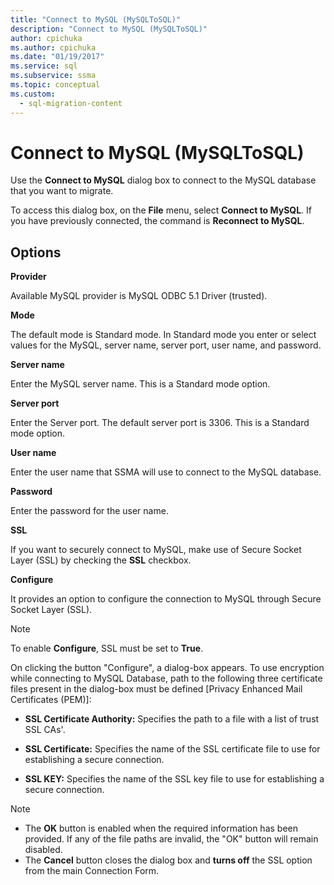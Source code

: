 ```yaml
---
title: "Connect to MySQL (MySQLToSQL)"
description: "Connect to MySQL (MySQLToSQL)"
author: cpichuka
ms.author: cpichuka
ms.date: "01/19/2017"
ms.service: sql
ms.subservice: ssma
ms.topic: conceptual
ms.custom:
  - sql-migration-content
---
```

# Connect to MySQL (MySQLToSQL)
Use the **Connect to MySQL** dialog box to connect to the MySQL database that you want to migrate.  
  
To access this dialog box, on the **File** menu, select **Connect to MySQL**. If you have previously connected, the command is **Reconnect to MySQL**.  
  
## Options  
**Provider**  
  
Available MySQL provider is MySQL ODBC 5.1 Driver (trusted).  
  
**Mode**  
  
The default mode is Standard mode. In Standard mode you enter or select values for the MySQL, server name, server port, user name, and password.  
  
**Server name**  
  
Enter the MySQL server name. This is a Standard mode option.  
  
**Server port**  
  
Enter the Server port. The default server port is 3306. This is a Standard mode option.  
  
**User name**  
  
Enter the user name that SSMA will use to connect to the MySQL database.  
  
**Password**  
  
Enter the password for the user name.  
  
**SSL**  
  
If you want to securely connect to MySQL, make use of Secure Socket Layer (SSL) by checking the **SSL** checkbox.  
  
**Configure**  
  
It provides an option to configure the connection to MySQL through Secure Socket Layer (SSL).  
  
> [!NOTE]  
> To enable **Configure**, SSL must be set to **True**.  
  
On clicking the button "Configure", a dialog-box appears. To use encryption while connecting to MySQL Database, path to the following three certificate files present in the dialog-box must be defined [Privacy Enhanced Mail Certificates (PEM)]:  
  
-   **SSL Certificate Authority:** Specifies the path to a file with a list of trust SSL CAs'.  
  
-   **SSL Certificate:** Specifies the name of the SSL certificate file to use for establishing a secure connection.  
  
-   **SSL KEY:** Specifies the name of the SSL key file to use for establishing a secure connection.  
  
> [!NOTE]  
> -   The **OK** button is enabled when the required information has been provided. If any of the file paths are invalid, the "OK" button will remain disabled.  
> -   The **Cancel** button closes the dialog box and **turns off** the SSL option from the main Connection Form.  
  
